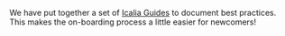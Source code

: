 We have put together a set of [Icalia Guides](https://github.com/IcaliaLabs/icalia_guides)
to document best practices. This makes the on-boarding process a little easier
for newcomers!
